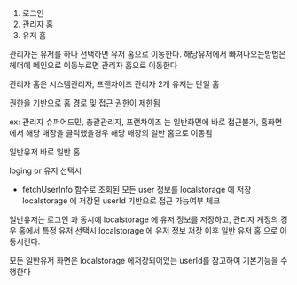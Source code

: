 1. 로그인
2. 관리자 홈
3. 유저 홈


관리자는 유저를 하나 선택하면 유저 홈으로 이동한다.
해당유저에서 빠져나오는방법은 헤더에 메인으로 이동누르면 
관리자 홈으로 이동한다

관리자 홈은 시스템관리자, 프랜차이즈 관리자 2개
유저는 단일 홈

권한을 기반으로 홈 경로 및 접근 권한이 제한됨

ex: 관리자 슈퍼어드민, 총괄관리자, 프랜차이즈 는 일반화면에 바로 접근불가, 
홈화면에서 해당 매장을 클릭했을경우 해당 매장의 일반 홈으로 이동됨

일반유저 바로 일반 홈

loging or 유저 선택시
 - fetchUserInfo 함수로 조회된 모든 user 정보를 localstorage 에 저장
localstorage 에 저장된 userId 기반으로 접근 가능여부 체크

일반유저는 로그인 과 동시에 localstorage 에 유저 정보를 저장하고,
관리자 계정의 경우 홈에서 특정 유저 선택시 localstorage 에 유저 정보 저장
이후 일반 유저 홈 으로 이동시킨다.

모든 일반유저 화면은 localstorage 에저장되어있는 userId를 참고하여 기본기능을 수행한다

